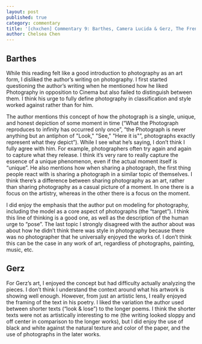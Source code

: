 ```yaml
---
layout: post
published: true
category: commentary
title: '[chxchen] Commentary 9: Barthes, Camera Lucida & Gerz, The French Wall'
author: Chelsea Chen
---
```

## Barthes

While this reading felt like a good introduction to photography as an art form, I disliked the author’s writing on photography. I first started questioning the author’s writing when he mentioned how he liked Photography in opposition to Cinema but also failed to distinguish between them. I think his urge to fully define photography in classification and style worked against rather than for him.

The author mentions this concept of how the photograph is a single, unique, and honest depiction of some moment in time (“What the Photograph reproduces to infinity has occurred only once”, “the Photograph is never anything but an antiphon of "Look," "See," "Here it is"”, photographs exactly represent what they depict”). While I see what he’s saying, I don’t think I fully agree with him. For example, photographers often try again and again to capture what they release. I think it’s very rare to really capture the essence of a unique phenomenon, even if the actual moment itself is “unique”. He also mentions how when sharing a photograph, the first thing people react with is sharing a photograph in a similar topic of themselves. I think there’s a difference between sharing photography as an art, rather than sharing photography as a casual picture of a moment. In one there is a focus on the artistry, whereas in the other there is a focus on the moment.

I did enjoy the emphasis that the author put on modeling for photography, including the model as a core aspect of photographs (the “target”). I think this line of thinking is a good one, as well as the description of the human urge to “pose”. The last topic I strongly disagreed with the author about was about how he didn’t think there was style in photography because there was no photographer that he universally enjoyed the works of. I don’t think this can be the case in any work of art, regardless of photographs, painting, music, etc.

## Gerz

For Gerz’s art, I enjoyed the concept but had difficulty actually analyzing the pieces. I don’t think I understand the context around what his artwork is showing well enough. However, from just an artistic lens, I really enjoyed the framing of the text in his poetry. I liked the variation the author used between shorter texts (“look & lose”) to the longer poems. I think the shorter texts were not as artistically interesting to me (the writing looked sloppy and off center in comparison to the longer works), but I did enjoy the use of black and white against the natural texture and color of the paper, and the use of photographs in the later works.